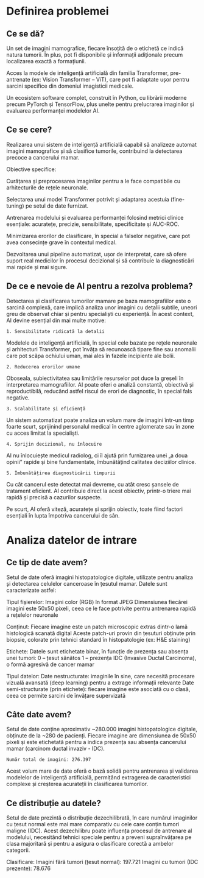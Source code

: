 #  Definirea problemei

##  Ce se dă?
 Un set de imagini mamografice, fiecare însoțită de o etichetă ce indică natura tumorii. În plus, pot fi disponibile și informații adiționale precum localizarea exactă a formațiunii.

 Acces la modele de inteligență artificială din familia Transformer, pre-antrenate (ex: Vision Transformer – ViT), care pot fi adaptate ușor pentru sarcini specifice din domeniul imagisticii medicale.

 Un ecosistem software complet, construit în Python, cu librării moderne precum PyTorch și TensorFlow, plus unelte pentru prelucrarea imaginilor și evaluarea performanței modelelor AI.

##  Ce se cere?
Realizarea unui sistem de inteligență artificială capabil să analizeze automat imagini mamografice și să clasifice tumorile, contribuind la detectarea precoce a cancerului mamar.

Obiective specifice:

 Curățarea și preprocesarea imaginilor pentru a le face compatibile cu arhitecturile de rețele neuronale.

 Selectarea unui model Transformer potrivit și adaptarea acestuia (fine-tuning) pe setul de date furnizat.

 Antrenarea modelului și evaluarea performanței folosind metrici clinice esențiale: acuratețe, precizie, sensibilitate, specificitate și AUC-ROC.

 Minimizarea erorilor de clasificare, în special a falselor negative, care pot avea consecințe grave în contextul medical.

 Dezvoltarea unui pipeline automatizat, ușor de interpretat, care să ofere suport real medicilor în procesul decizional și să contribuie la diagnosticări mai rapide și mai sigure.

##  De ce e nevoie de AI pentru a rezolva problema?
Detectarea și clasificarea tumorilor mamare pe baza mamografiilor este o sarcină complexă, care implică analiza unor imagini cu detalii subtile, uneori greu de observat chiar și pentru specialiști cu experiență. În acest context, AI devine esențial din mai multe motive:

	1. Sensibilitate ridicată la detalii
Modelele de inteligență artificială, în special cele bazate pe rețele neuronale și arhitecturi Transformer, pot învăța să recunoască tipare fine sau anomalii care pot scăpa ochiului uman, mai ales în fazele incipiente ale bolii.

	2. Reducerea erorilor umane
Oboseala, subiectivitatea sau limitările resurselor pot duce la greșeli în interpretarea mamografiilor. AI poate oferi o analiză constantă, obiectivă și reproductibilă, reducând astfel riscul de erori de diagnostic, în special fals negative.

	3. Scalabilitate și eficiență
Un sistem automatizat poate analiza un volum mare de imagini într-un timp foarte scurt, sprijinind personalul medical în centre aglomerate sau în zone cu acces limitat la specialiști.

	4. Sprijin decizional, nu înlocuire
AI nu înlocuiește medicul radiolog, ci îl ajută prin furnizarea unei „a doua opinii” rapide și bine fundamentate, îmbunătățind calitatea deciziilor clinice.

	5. Îmbunătățirea diagnosticării timpurii
Cu cât cancerul este detectat mai devreme, cu atât cresc șansele de tratament eficient. AI contribuie direct la acest obiectiv, printr-o triere mai rapidă și precisă a cazurilor suspecte.

Pe scurt, AI oferă viteză, acuratețe și sprijin obiectiv, toate fiind factori esențiali în lupta împotriva cancerului de sân.

#  Analiza datelor de intrare

##  Ce tip de date avem?
Setul de date oferă imagini histopatologice digitale, utilizate pentru analiza și detectarea celulelor canceroase în țesutul mamar. Datele sunt caracterizate astfel:

   Tipul fișierelor:
	Imagini color (RGB) în format JPEG
	Dimensiunea fiecărei imagini este 50x50 pixeli, ceea ce le face potrivite pentru antrenarea rapidă a rețelelor neuronale
   
   Conținut:
	Fiecare imagine este un patch microscopic extras dintr-o lamă histologică scanată digital
	Aceste patch-uri provin din țesuturi obținute prin biopsie, colorate prin tehnici standard în histopatologie (ex: H&E staining)

   Etichete: 
	Datele sunt etichetate binar, în funcție de prezența sau absența unei tumori:
		0 – țesut sănătos
		1 – prezența IDC (Invasive Ductal Carcinoma), o formă agresivă de cancer mamar

   Tipul datelor:
	Date nestructurate: imaginile în sine, care necesită procesare vizuală avansată (deep learning) pentru a extrage informații relevante
	Date semi-structurate (prin etichete): fiecare imagine este asociată cu o clasă, ceea ce permite sarcini de învățare supervizată

##  Câte date avem?
Setul de date conține aproximativ ~280.000 imagini histopatologice digitale, obținute de la ~280 de pacienți. Fiecare imagine are dimensiunea de 50x50 pixeli și este etichetată pentru a indica prezența sau absența cancerului mamar (carcinom ductal invaziv - IDC).

	Număr total de imagini: 276.397

Acest volum mare de date oferă o bază solidă pentru antrenarea și validarea modelelor de inteligență artificială, permițând extragerea de caracteristici complexe și creșterea acurateții în clasificarea tumorilor.

##  Ce distribuție au datele?
Setul de date prezintă o distribuție dezechilibrată, în care numărul imaginilor cu țesut normal este mai mare comparativ cu cele care conțin tumori maligne (IDC). Acest dezechilibru poate influența procesul de antrenare al modelului, necesitând tehnici speciale pentru a preveni supraînvățarea pe clasa majoritară și pentru a asigura o clasificare corectă a ambelor categorii.

Clasificare:
	Imagini fără tumori (țesut normal): 197.721
	Imagini cu tumori (IDC prezente): 78.676

